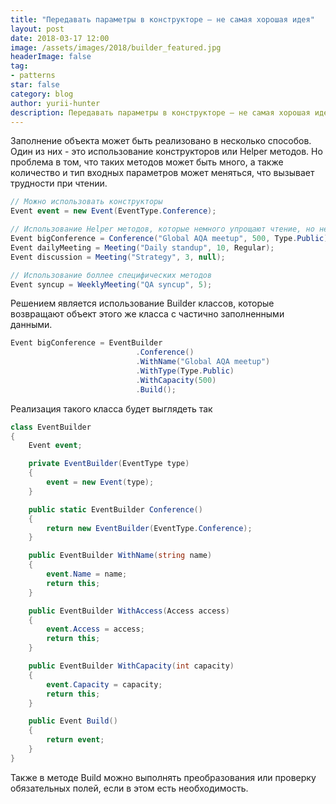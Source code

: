 ```yaml
---
title: "Передавать параметры в конструкторе – не самая хорошая идея"
layout: post
date: 2018-03-17 12:00
image: /assets/images/2018/builder_featured.jpg
headerImage: false
tag:
- patterns
star: false
category: blog
author: yurii-hunter
description: Передавать параметры в конструкторе – не самая хорошая идея
---
```

Заполнение объекта может быть реализовано в несколько способов. Один из них - это использование конструкторов или Helper методов. Но проблема в том, что таких методов может быть много, а также количество и тип входных параметров может меняться, что вызывает трудности при чтении.
```csharp
// Можно использовать конструкторы
Event event = new Event(EventType.Conference);

// Использование Helper методов, которые немного упрощают чтение, но не всегда нуждаются во всех параметрах
Event bigConference = Conference("Global AQA meetup", 500, Type.Public);
Event dailyMeeting = Meeting("Daily standup", 10, Regular);
Event discussion = Meeting("Strategy", 3, null);

// Использование боллее специфических методов
Event syncup = WeeklyMeeting("QA syncup", 5);
```
Решением является использование Builder классов, которые возвращают объект этого же класса с частично заполненными данными.
```csharp
Event bigConference = EventBuilder
                            .Conference()
                            .WithName("Global AQA meetup")
                            .WithType(Type.Public)
                            .WithCapacity(500)
                            .Build();
```
Реализация такого класса будет выглядеть так
```csharp
class EventBuilder
{
    Event event;

    private EventBuilder(EventType type)
    {
        event = new Event(type);
    }

    public static EventBuilder Conference()
    {
        return new EventBuilder(EventType.Conference);
    }

    public EventBuilder WithName(string name)
    {
        event.Name = name;
        return this;
    }

    public EventBuilder WithAccess(Access access)
    {
        event.Access = access;
        return this;
    }

    public EventBuilder WithCapacity(int capacity)
    {
        event.Capacity = capacity;
        return this;
    }

    public Event Build()
    {
        return event;
    }
}
```
Также в методе Build можно выполнять преобразования или проверку обязательных полей, если в этом есть необходимость.
